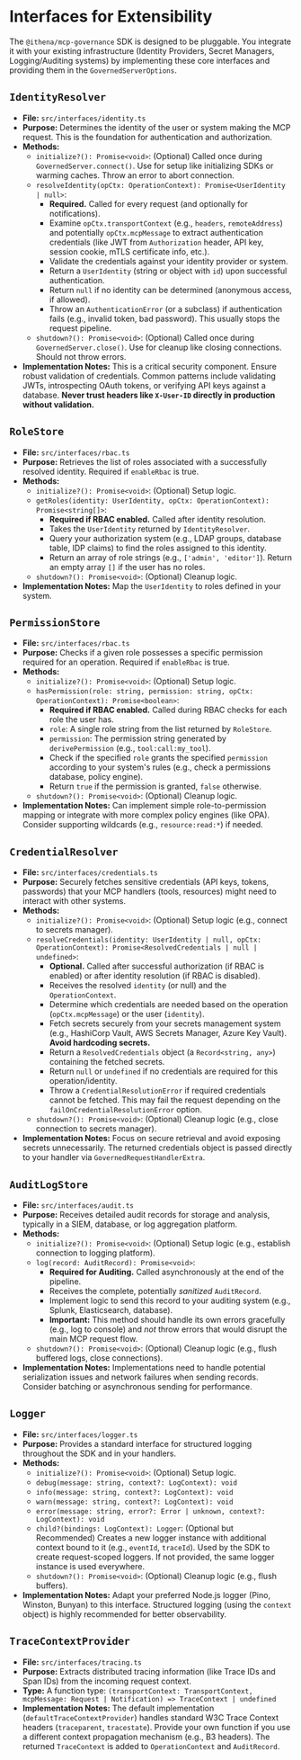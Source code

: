# Interfaces for Extensibility

The `@ithena/mcp-governance` SDK is designed to be pluggable. You integrate it with your existing infrastructure (Identity Providers, Secret Managers, Logging/Auditing systems) by implementing these core interfaces and providing them in the `GovernedServerOptions`.

## `IdentityResolver`

*   **File:** `src/interfaces/identity.ts`
*   **Purpose:** Determines the identity of the user or system making the MCP request. This is the foundation for authentication and authorization.
*   **Methods:**
    *   `initialize?(): Promise<void>`: (Optional) Called once during `GovernedServer.connect()`. Use for setup like initializing SDKs or warming caches. Throw an error to abort connection.
    *   `resolveIdentity(opCtx: OperationContext): Promise<UserIdentity | null>`:
        *   **Required.** Called for every request (and optionally for notifications).
        *   Examine `opCtx.transportContext` (e.g., `headers`, `remoteAddress`) and potentially `opCtx.mcpMessage` to extract authentication credentials (like JWT from `Authorization` header, API key, session cookie, mTLS certificate info, etc.).
        *   Validate the credentials against your identity provider or system.
        *   Return a `UserIdentity` (string or object with `id`) upon successful authentication.
        *   Return `null` if no identity can be determined (anonymous access, if allowed).
        *   Throw an `AuthenticationError` (or a subclass) if authentication fails (e.g., invalid token, bad password). This usually stops the request pipeline.
    *   `shutdown?(): Promise<void>`: (Optional) Called once during `GovernedServer.close()`. Use for cleanup like closing connections. Should not throw errors.
*   **Implementation Notes:** This is a critical security component. Ensure robust validation of credentials. Common patterns include validating JWTs, introspecting OAuth tokens, or verifying API keys against a database. **Never trust headers like `X-User-ID` directly in production without validation.**

## `RoleStore`

*   **File:** `src/interfaces/rbac.ts`
*   **Purpose:** Retrieves the list of roles associated with a successfully resolved identity. Required if `enableRbac` is true.
*   **Methods:**
    *   `initialize?(): Promise<void>`: (Optional) Setup logic.
    *   `getRoles(identity: UserIdentity, opCtx: OperationContext): Promise<string[]>`:
        *   **Required if RBAC enabled.** Called after identity resolution.
        *   Takes the `UserIdentity` returned by `IdentityResolver`.
        *   Query your authorization system (e.g., LDAP groups, database table, IDP claims) to find the roles assigned to this identity.
        *   Return an array of role strings (e.g., `['admin', 'editor']`). Return an empty array `[]` if the user has no roles.
    *   `shutdown?(): Promise<void>`: (Optional) Cleanup logic.
*   **Implementation Notes:** Map the `UserIdentity` to roles defined in your system.

## `PermissionStore`

*   **File:** `src/interfaces/rbac.ts`
*   **Purpose:** Checks if a given role possesses a specific permission required for an operation. Required if `enableRbac` is true.
*   **Methods:**
    *   `initialize?(): Promise<void>`: (Optional) Setup logic.
    *   `hasPermission(role: string, permission: string, opCtx: OperationContext): Promise<boolean>`:
        *   **Required if RBAC enabled.** Called during RBAC checks for each role the user has.
        *   `role`: A single role string from the list returned by `RoleStore`.
        *   `permission`: The permission string generated by `derivePermission` (e.g., `tool:call:my_tool`).
        *   Check if the specified `role` grants the specified `permission` according to your system's rules (e.g., check a permissions database, policy engine).
        *   Return `true` if the permission is granted, `false` otherwise.
    *   `shutdown?(): Promise<void>`: (Optional) Cleanup logic.
*   **Implementation Notes:** Can implement simple role-to-permission mapping or integrate with more complex policy engines (like OPA). Consider supporting wildcards (e.g., `resource:read:*`) if needed.

## `CredentialResolver`

*   **File:** `src/interfaces/credentials.ts`
*   **Purpose:** Securely fetches sensitive credentials (API keys, tokens, passwords) that your MCP handlers (tools, resources) might need to interact with other systems.
*   **Methods:**
    *   `initialize?(): Promise<void>`: (Optional) Setup logic (e.g., connect to secrets manager).
    *   `resolveCredentials(identity: UserIdentity | null, opCtx: OperationContext): Promise<ResolvedCredentials | null | undefined>`:
        *   **Optional.** Called after successful authorization (if RBAC is enabled) or after identity resolution (if RBAC is disabled).
        *   Receives the resolved `identity` (or null) and the `OperationContext`.
        *   Determine which credentials are needed based on the operation (`opCtx.mcpMessage`) or the user (`identity`).
        *   Fetch secrets securely from your secrets management system (e.g., HashiCorp Vault, AWS Secrets Manager, Azure Key Vault). **Avoid hardcoding secrets.**
        *   Return a `ResolvedCredentials` object (a `Record<string, any>`) containing the fetched secrets.
        *   Return `null` or `undefined` if no credentials are required for this operation/identity.
        *   Throw a `CredentialResolutionError` if required credentials cannot be fetched. This may fail the request depending on the `failOnCredentialResolutionError` option.
    *   `shutdown?(): Promise<void>`: (Optional) Cleanup logic (e.g., close connection to secrets manager).
*   **Implementation Notes:** Focus on secure retrieval and avoid exposing secrets unnecessarily. The returned credentials object is passed directly to your handler via `GovernedRequestHandlerExtra`.

## `AuditLogStore`

*   **File:** `src/interfaces/audit.ts`
*   **Purpose:** Receives detailed audit records for storage and analysis, typically in a SIEM, database, or log aggregation platform.
*   **Methods:**
    *   `initialize?(): Promise<void>`: (Optional) Setup logic (e.g., establish connection to logging platform).
    *   `log(record: AuditRecord): Promise<void>`:
        *   **Required for Auditing.** Called asynchronously at the end of the pipeline.
        *   Receives the complete, potentially *sanitized* `AuditRecord`.
        *   Implement logic to send this record to your auditing system (e.g., Splunk, Elasticsearch, database).
        *   **Important:** This method should handle its own errors gracefully (e.g., log to console) and *not* throw errors that would disrupt the main MCP request flow.
    *   `shutdown?(): Promise<void>`: (Optional) Cleanup logic (e.g., flush buffered logs, close connections).
*   **Implementation Notes:** Implementations need to handle potential serialization issues and network failures when sending records. Consider batching or asynchronous sending for performance.

## `Logger`

*   **File:** `src/interfaces/logger.ts`
*   **Purpose:** Provides a standard interface for structured logging throughout the SDK and in your handlers.
*   **Methods:**
    *   `initialize?(): Promise<void>`: (Optional) Setup logic.
    *   `debug(message: string, context?: LogContext): void`
    *   `info(message: string, context?: LogContext): void`
    *   `warn(message: string, context?: LogContext): void`
    *   `error(message: string, error?: Error | unknown, context?: LogContext): void`
    *   `child?(bindings: LogContext): Logger`: (Optional but Recommended) Creates a new logger instance with additional context bound to it (e.g., `eventId`, `traceId`). Used by the SDK to create request-scoped loggers. If not provided, the same logger instance is used everywhere.
    *   `shutdown?(): Promise<void>`: (Optional) Cleanup logic (e.g., flush buffers).
*   **Implementation Notes:** Adapt your preferred Node.js logger (Pino, Winston, Bunyan) to this interface. Structured logging (using the `context` object) is highly recommended for better observability.

## `TraceContextProvider`

*   **File:** `src/interfaces/tracing.ts`
*   **Purpose:** Extracts distributed tracing information (like Trace IDs and Span IDs) from the incoming request context.
*   **Type:** A function type: `(transportContext: TransportContext, mcpMessage: Request | Notification) => TraceContext | undefined`
*   **Implementation Notes:** The default implementation (`defaultTraceContextProvider`) handles standard W3C Trace Context headers (`traceparent`, `tracestate`). Provide your own function if you use a different context propagation mechanism (e.g., B3 headers). The returned `TraceContext` is added to `OperationContext` and `AuditRecord`. 